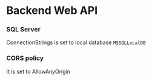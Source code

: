 # Backend Web API 

### SQL Server
ConnectionStrings is set to local database `MSSQLLocalDB`

### CORS policy
It is set to AllowAnyOrigin
